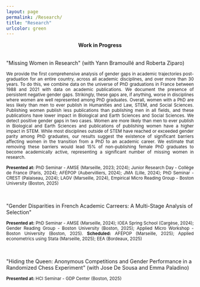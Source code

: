 ```yaml
---
layout: page
permalink: /Research/
title: "Research"
urlcolor: green
---
```


<div align="center">
 <b>Work in Progress</b>
</div>
&nbsp;  

"Missing Women in Research" (with Yann Bramoullé and Roberta Ziparo)
 <p align="justify">
<sub> We provide the first comprehensive analysis of gender gaps in academic trajectories post-graduation for an entire country, across all academic disciplines, and over more than 30 years. To do this, we combine data on the universe of PhD graduations in France between 1988 and 2021 with data on academic publications. We document the presence of persistent negative gender gaps. Strikingly, these gaps are, if anything, worse in disciplines where women are well represented among PhD graduates. Overall, women with a PhD are less likely than men to ever publish in Humanities and Law, STEM, and Social Sciences. Publishing women publish less publications than publishing men in all fields, and these publications have lower impact in Biological and Earth Sciences and Social Sciences. We detect positive gender gaps in two cases. Women are more likely than men to ever publish in Biological and Earth Sciences and publications of publishing women have a higher impact in STEM. While most disciplines outside of STEM have reached or exceeded gender parity among PhD graduates, our results suggest the existence of significant barriers affecting women in the transition from a PhD to an academic career. We estimate that removing these barriers would lead 15% of non-publishing female PhD graduates to become academically active, representing a significant number of missing women in research. </sub> 
</p>
 
<p align="justify">
<sub> <b>Presented at:</b> PhD Seminar - AMSE (Marseille, 2023; 2024); Junior Research Day - Collège de France (Paris, 2024); AFÉPOP (Aubervilliers, 2024); JMA (Lille, 2024); PhD Seminar - CREST (Palaiseau, 2024); LAGV (Marseille, 2024), Empirical Micro Reading Group - Boston University (Boston, 2025) </sub>

</p>
&nbsp;  


"Gender Disparities in French Academic Carreers: A Multi-Stage Analysis of Selection"

<p align="justify">
<sub> <b>Presented at:</b> PhD Seminar - AMSE (Marseille, 2024); IOEA Spring School (Cargèse, 2024); Gender Reading Group - Boston University (Boston, 2025); Applied Micro Workshop - Boston University (Boston, 2025). <b> Scheduled:</b> AFÉPOP (Marseille, 2025); Applied econometrics using Stata (Marseille, 2025); EEA (Bordeaux, 2025) </sub>

</p>
&nbsp;  


"Hiding the Queen: Anonymous Competitions and Gender Performance in a Randomized Chess Experiment" (with Jose De Sousa and Emma Paladino)

<p align="justify">
<sub> <b>Presented at:</b> HCI Seminar - GDP Center (Boston, 2025)

